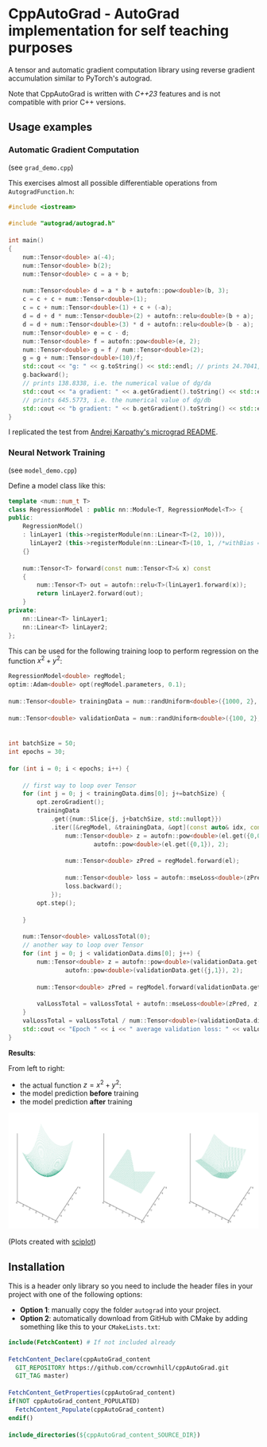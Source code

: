 # CppAutoGrad - AutoGrad implementation for self teaching purposes

A tensor and automatic gradient computation library using reverse
gradient accumulation similar to PyTorch's autograd.

Note that CppAutoGrad is written with *C++23* features and is not
compatible with prior C++ versions.

## Usage examples

### Automatic Gradient Computation

(see `grad_demo.cpp`)

This exercises almost all possible differentiable operations from `AutogradFunction.h`:

```cpp
#include <iostream>

#include "autograd/autograd.h"

int main()
{
	num::Tensor<double> a(-4);
	num::Tensor<double> b(2);
	num::Tensor<double> c = a + b;
	
	num::Tensor<double> d = a * b + autofn::pow<double>(b, 3);
	c = c + c + num::Tensor<double>(1);
	c = c + num::Tensor<double>(1) + c + (-a);
	d = d + d * num::Tensor<double>(2) + autofn::relu<double>(b + a);
	d = d + num::Tensor<double>(3) * d + autofn::relu<double>(b - a);
	num::Tensor<double> e = c - d;
	num::Tensor<double> f = autofn::pow<double>(e, 2);
	num::Tensor<double> g = f / num::Tensor<double>(2);
	g = g + num::Tensor<double>(10)/f;
	std::cout << "g: " << g.toString() << std::endl; // prints 24.7041, the outcome of this forward pass
	g.backward();
	// prints 138.8338, i.e. the numerical value of dg/da
	std::cout << "a gradient: " << a.getGradient().toString() << std::endl;
	// prints 645.5773, i.e. the numerical value of dg/db
	std::cout << "b gradient: " << b.getGradient().toString() << std::endl;
}
```

I replicated the test from [Andrej Karpathy's micrograd README](https://github.com/karpathy/micrograd).

### Neural Network Training

(see `model_demo.cpp`)

Define a model class like this:

```cpp
template <num::num_t T>
class RegressionModel : public nn::Module<T, RegressionModel<T>> {
public:
	RegressionModel()
	: linLayer1 (this->registerModule(nn::Linear<T>(2, 10))),
	  linLayer2 (this->registerModule(nn::Linear<T>(10, 1, /*withBias =*/ false)))
	{}

	num::Tensor<T> forward(const num::Tensor<T>& x) const
	{
		num::Tensor<T> out = autofn::relu<T>(linLayer1.forward(x));
		return linLayer2.forward(out);
	}
private:
	nn::Linear<T> linLayer1;
	nn::Linear<T> linLayer2;
};
```

This can be used for the following training loop to perform
regression on the function $x^2 + y^2$:

```cpp
RegressionModel<double> regModel;
optim::Adam<double> opt(regModel.parameters, 0.1);

num::Tensor<double> trainingData = num::randUniform<double>({1000, 2}, -5, 5);

num::Tensor<double> validationData = num::randUniform<double>({100, 2}, -5, 5);


int batchSize = 50;
int epochs = 30;

for (int i = 0; i < epochs; i++) {

	// first way to loop over Tensor
	for (int j = 0; j < trainingData.dims[0]; j+=batchSize) {
		opt.zeroGradient();
		trainingData
			.get({num::Slice{j, j+batchSize, std::nullopt}})
			.iter([&regModel, &trainingData, &opt](const auto& idx, const auto& el) {
				num::Tensor<double> z = autofn::pow<double>(el.get({0,0}),2) +
						autofn::pow<double>(el.get({0,1}), 2);

				num::Tensor<double> zPred = regModel.forward(el);

				num::Tensor<double> loss = autofn::mseLoss<double>(zPred, z);
				loss.backward();
			});
		opt.step();

	}
	
	num::Tensor<double> valLossTotal(0);
	// another way to loop over Tensor
	for (int j = 0; j < validationData.dims[0]; j++) {
		num::Tensor<double> z = autofn::pow<double>(validationData.get({j,0}),2) +
				autofn::pow<double>(validationData.get({j,1}), 2);

		num::Tensor<double> zPred = regModel.forward(validationData.get({j}));

		valLossTotal = valLossTotal + autofn::mseLoss<double>(zPred, z);
	}
	valLossTotal = valLossTotal / num::Tensor<double>(validationData.dims[0]);
	std::cout << "Epoch " << i << " average validation loss: " << valLossTotal.get({0}).toString() << std::endl;
}
```

**Results**:

From left to right:

* the actual function $z = x^2 + y^2$:
* the model prediction **before** training
* the model prediction **after** training

![plot](./plots/plot.png)

(Plots created with [sciplot](https://github.com/sciplot/sciplot/))


## Installation

This is a header only library so you need to include the header files
in your project with one of the following options:

* **Option 1**: manually copy the folder `autograd` into your project.
* **Option 2**: automatically download from GitHub with CMake by adding
something like this to your `CMakeLists.txt`:

```cmake
include(FetchContent) # If not included already

FetchContent_Declare(cppAutoGrad_content
  GIT_REPOSITORY https://github.com/ccrownhill/cppAutoGrad.git
  GIT_TAG master)

FetchContent_GetProperties(cppAutoGrad_content)
if(NOT cppAutoGrad_content_POPULATED)
  FetchContent_Populate(cppAutoGrad_content)
endif()

include_directories(${cppAutoGrad_content_SOURCE_DIR})
```